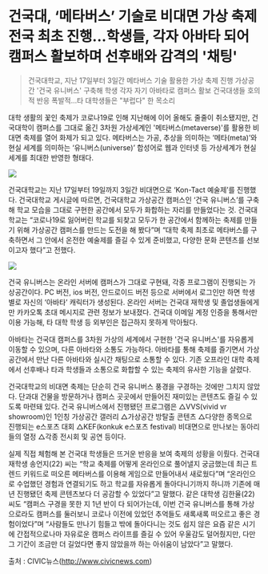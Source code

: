 # 건국대, ‘메타버스’ 기술로 비대면 가상 축제 전국 최초 진행...학생들, 각자 아바타 되어 캠퍼스 활보하며 선후배와 감격의 '채팅'

> 건국대학교, 지난 17일부터 3일간 메타버스 기술 활용한 가상 축제 진행
> 가상공간 '건국 유니버스' 구축해 학생 각자 자기 아바타로 캠퍼스 활보
> 건국대생들 호의적 반응 폭발적...타 대학생들은 "부럽다" 한 목소리

대학 생활의 꽃인 축제가 코로나19로 인해 지난해에 이어 올해도 줄줄이 취소됐지만, 건국대학이 캠퍼스를 그대로 옮긴 3차원 가상세계인 '메타버스(metaverse)'를 활용한 비대면 축제를 열어 화제가 되고 있다. 메타버스는 가공, 추상을 의미하는 ‘메타(meta)’와 현실 세계를 의미하는 ‘유니버스(universe)’ 합성어로 웹과 인터넷 등 가상세계가 현실 세계를 최대한 반영한 형태다.

<img src="http://www.civicnews.com/news/photo/202105/31752_49168_1329.jpg">

건국대학교는 지난 17일부터 19일까지 3일간 비대면으로 ‘Kon-Tact 예술제’를 진행했다. 건국대학교 게시글에 따르면, 건국대학교 가상공간 캠퍼스인 ‘건국 유니버스’를 구축해 학교 모습을 그대로 구현한 공간에서 모두가 화합하는 자리를 만들었다는 것. 건국대학교는 “코로나19로 잃어버린 학교를 되찾고 모두가 한 공간에서 함께하는 축제를 만들기 위해 가상공간 캠퍼스를 만드는 도전을 해 봤다”며 “대학 축제 최초로 메타버스를 구축하면서 그 안에서 온전한 예술제를 즐길 수 있게 준비했고, 다양한 문화 콘텐츠를 선보이고자 했다”고 전했다.

<img src="http://www.civicnews.com/news/photo/202105/31752_49173_4323.jpg">

건국 유니버스는 온라인 서버에 캠퍼스가 그대로 구현돼, 각종 프로그램이 진행되는 가상공간이다. PC 버전, ios 버전, 안드로이드 버전 등으로 서버에서 로그인만 하면 학생별로 자신의 ‘아바타’ 캐릭터가 생성된다. 온라인 서버는 건국대 재학생 및 졸업생들에게만 카카오톡 초대 메시지로 관련 정보가 보내졌다. 건국대 이메일 계정 인증을 통해서만 이용 가능해, 타 대학 학생 등 외부인은 접근하지 못하게 막아뒀다.

아바타는 건국대 캠퍼스를 3차원 가상의 세계에서 구현한 '건국 유니버스'를 자유롭게 이동할 수 있으며, 다른 아바타와 소통도 가능하다. 아바타를 통해 축제를 즐기면서 가상공간에서 만난 다른 아바타와 실시간 채팅으로 소통할 수 있다. 기존 오프라인 대학 축제에서 선후배나 타과 학생들과 소통으로 화합할 수 있는 축제의 유사한 기능을 살렸다.

건국대학교의 비대면 축제는 단순히 건국 유니버스 풍경을 구경하는 것에만 그치지 않았다. 단과대 건물을 방문하거나 캠퍼스 곳곳에서 만들어진 재미있는 콘텐츠도 즐길 수 있도록 마련돼 있다. 건국 유니버스에서 진행됐던 프로그램은 △VVS(vivid vr showroom)인 1인칭 가상공간 갤러리 △가상공간 방탈출 콘텐츠 △다양한 종목으로 진행되는 e스포츠 대회 △KEF(konkuk e스포츠 festival) 비대면으로 만나보는 동아리들의 열정 △각종 전시회 및 공연 등이다.

실제 직접 체험해 본 건국대 학생들은 뜨거운 반응을 보여 축제의 성황을 이뤘다. 건국대 재학생 송언지(22) 씨는 “학교 축제를 어떻게 온라인으로 풀어낼지 궁금했는데 최근 트렌드 키워드로 떠오른 메타버스를 이용해 게임으로 만들어내서 새로웠다”며 “온라인으로 수업했던 경험과 연결되기도 하고 학교를 자유롭게 돌아다니기까지 하니까 기존에 매년 진행됐던 축제 콘텐츠보다 더 공감할 수 있었다”고 말했다. 같은 대학생 김한율(22) 씨도 “캠퍼스 구경을 못한 지 1년 반이 다 되어가는데, 이번 건국 유니버스를 통해 가상으로라도 캠퍼스를 둘러보니 코로나 이전에 있었던 추억들도 새록새록 떠오르고 좋은 경험이었다”며 “사람들도 만나기 힘들고 밖에 돌아다니는 것도 쉽지 않은 요즘 같은 시기에 간접적으로나마 자유로운 캠퍼스 라이프를 즐길 수 있어 우울감도 덜어줬지만, 다만 그 기간이 조금만 더 길었다면 좋지 않았을까 하는 아쉬움이 남았다”고 말했다.

출처 : CIVIC뉴스(http://www.civicnews.com)
